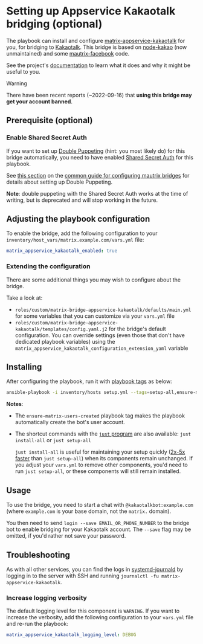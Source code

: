 <!--
SPDX-FileCopyrightText: 2022 Slavi Pantaleev
SPDX-FileCopyrightText: 2022 Dennis Ciba
SPDX-FileCopyrightText: 2024 - 2025 Suguru Hirahara
SPDX-FileCopyrightText: 2024 MDAD project contributors

SPDX-License-Identifier: AGPL-3.0-or-later
-->

# Setting up Appservice Kakaotalk bridging (optional)

The playbook can install and configure [matrix-appservice-kakaotalk](https://src.miscworks.net/fair/matrix-appservice-kakaotalk) for you, for bridging to [Kakaotalk](https://www.kakaocorp.com/page/service/service/KakaoTalk?lang=ENG). This bridge is based on [node-kakao](https://github.com/storycraft/node-kakao) (now unmaintained) and some [mautrix-facebook](https://github.com/mautrix/facebook) code.

See the project's [documentation](https://src.miscworks.net/fair/matrix-appservice-kakaotalk/src/branch/master/README.md) to learn what it does and why it might be useful to you.

> [!WARNING]
> There have been recent reports (~2022-09-16) that **using this bridge may get your account banned**.

## Prerequisite (optional)

### Enable Shared Secret Auth

If you want to set up [Double Puppeting](https://docs.mau.fi/bridges/general/double-puppeting.html) (hint: you most likely do) for this bridge automatically, you need to have enabled [Shared Secret Auth](configuring-playbook-shared-secret-auth.md) for this playbook.

See [this section](configuring-playbook-bridge-mautrix-bridges.md#set-up-double-puppeting-optional) on the [common guide for configuring mautrix bridges](configuring-playbook-bridge-mautrix-bridges.md) for details about setting up Double Puppeting.

**Note**: double puppeting with the Shared Secret Auth works at the time of writing, but is deprecated and will stop working in the future.

## Adjusting the playbook configuration

To enable the bridge, add the following configuration to your `inventory/host_vars/matrix.example.com/vars.yml` file:

```yaml
matrix_appservice_kakaotalk_enabled: true
```

### Extending the configuration

There are some additional things you may wish to configure about the bridge.

Take a look at:

- `roles/custom/matrix-bridge-appservice-kakaotalk/defaults/main.yml` for some variables that you can customize via your `vars.yml` file
- `roles/custom/matrix-bridge-appservice-kakaotalk/templates/config.yaml.j2` for the bridge's default configuration. You can override settings (even those that don't have dedicated playbook variables) using the `matrix_appservice_kakaotalk_configuration_extension_yaml` variable

## Installing

After configuring the playbook, run it with [playbook tags](playbook-tags.md) as below:

<!-- NOTE: let this conservative command run (instead of install-all) to make it clear that failure of the command means something is clearly broken. -->
```sh
ansible-playbook -i inventory/hosts setup.yml --tags=setup-all,ensure-matrix-users-created,start
```

**Notes**:

- The `ensure-matrix-users-created` playbook tag makes the playbook automatically create the bot's user account.

- The shortcut commands with the [`just` program](just.md) are also available: `just install-all` or `just setup-all`

  `just install-all` is useful for maintaining your setup quickly ([2x-5x faster](../CHANGELOG.md#2x-5x-performance-improvements-in-playbook-runtime) than `just setup-all`) when its components remain unchanged. If you adjust your `vars.yml` to remove other components, you'd need to run `just setup-all`, or these components will still remain installed.

## Usage

To use the bridge, you need to start a chat with `@kakaotalkbot:example.com` (where `example.com` is your base domain, not the `matrix.` domain).

You then need to send `login --save EMAIL_OR_PHONE_NUMBER` to the bridge bot to enable bridging for your Kakaotalk account. The `--save` flag may be omitted, if you'd rather not save your password.

## Troubleshooting

As with all other services, you can find the logs in [systemd-journald](https://www.freedesktop.org/software/systemd/man/systemd-journald.service.html) by logging in to the server with SSH and running `journalctl -fu matrix-appservice-kakaotalk`.

### Increase logging verbosity

The default logging level for this component is `WARNING`. If you want to increase the verbosity, add the following configuration to your `vars.yml` file and re-run the playbook:

```yaml
matrix_appservice_kakaotalk_logging_level: DEBUG
```
